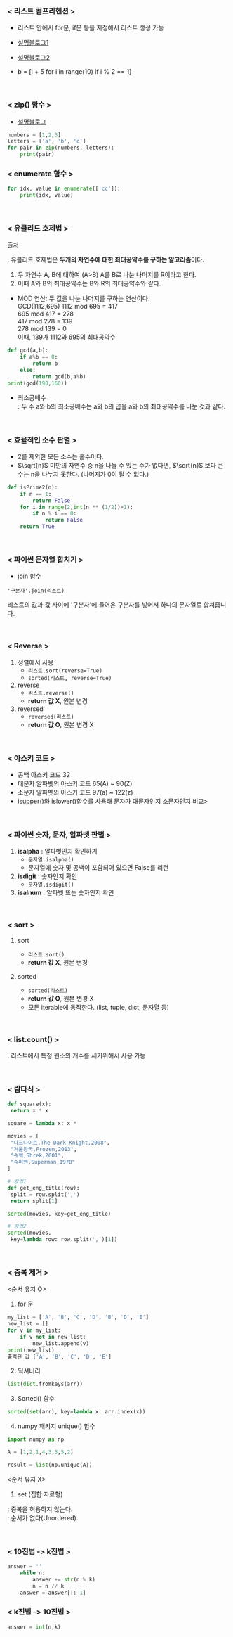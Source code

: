 ### < 리스트 컴프리헨션 >

- 리스트 안에서 for문, if문 등을 지정해서 리스트 생성 가능

- [설명블로그1](https://elvanov.com/1713)
- [설명블로그2](https://wikidocs.net/84393)

- b = [i + 5 for i in range(10) if i % 2 == 1]

<br>

### < zip() 함수 >

- [설명블로그](https://www.daleseo.com/python-zip/)

```python
numbers = [1,2,3]
letters = ['a', 'b', 'c']
for pair in zip(numbers, letters):
    print(pair)
```

### < enumerate 함수 >

```python
for idx, value in enumerate(['cc']):
    print(idx, value)
```

<br>

### < 유클리드 호제법 >

[출처](https://velog.io/@yerin4847/W1-%EC%9C%A0%ED%81%B4%EB%A6%AC%EB%93%9C-%ED%98%B8%EC%A0%9C%EB%B2%95)

: 유클리드 호제법은 **두개의 자연수에 대한 최대공약수를 구하는 알고리즘**이다.

1. 두 자연수 A, B에 대하여 (A>B) A를 B로 나눈 나머지를 R이라고 한다.
2. 이때 A와 B의 최대공약수는 B와 R의 최대공약수와 같다.

- MOD 연산: 두 값을 나눈 나머지를 구하는 연산이다.<br>
  GCD(1112,695)
  1112 mod 695 = 417<br>
  695 mod 417 = 278<br>
  417 mod 278 = 139<br>
  278 mod 139 = 0<br>
  이때, 139가 1112와 695의 최대공약수

```python
def gcd(a,b):
    if a%b == 0:
        return b
    else:
        return gcd(b,a%b)
print(gcd(190,160))
```

- 최소공배수<br>
  : 두 수 a와 b의 최소공배수는 a와 b의 곱을 a와 b의 최대공약수를 나눈 것과 같다.

<br>

### < 효율적인 소수 판별 >

- 2를 제외한 모든 소수는 홀수이다.
- $\sqrt{n}$ 미만의 자연수 중 n을 나눌 수 있는 수가 없다면, $\sqrt{n}$ 보다 큰 수는 n을 나누지 못한다. (나머지가 0이 될 수 없다.)

```python
def isPrime2(n):
    if n == 1:
        return False
    for i in range(2,int(n ** (1/2))+1):
        if n % i == 0:
            return False
    return True
```

<br>

### < 파이썬 문자열 합치기 >

- join 함수

`'구분자'.join(리스트)`

리스트의 값과 값 사이에 '구분자'에 들어온 구분자를 넣어서 하나의 문자열로 합쳐줍니다.

<br>

### < Reverse >

1. 정렬에서 사용
   - `리스트.sort(reverse=True)`
   - `sorted(리스트, reverse=True)`
2. reverse
   - `리스트.reverse()`
   - **return 값 X**, 원본 변경
3. reversed
   - `reversed(리스트)`
   - **return 값 O**, 원본 변경 X

<br>

### < 아스키 코드 >

- 공백 아스키 코드 32
- 대문자 알파벳의 아스키 코드 65(A) ~ 90(Z)
- 소문자 알파벳의 아스키 코드 97(a) ~ 122(z)
- isupper()와 islower()함수를 사용해 문자가 대문자인지 소문자인지 비교>

<br>

### < 파이썬 숫자, 문자, 알파벳 판별 >

1. **isalpha** : 알파벳인지 확인하기
   - `문자열.isalpha()`
   - 문자열에 숫자 및 공백이 포함되어 있으면 False를 리턴
2. **isdigit** : 숫자인지 확인
   - `문자열.isdigit()`
3. **isalnum** : 알파벳 또는 숫자인지 확인

<br>

### < sort >

1. sort

   - `리스트.sort()`
   - **return 값 X**, 원본 변경

2. sorted
   - `sorted(리스트)`
   - **return 값 O**, 원본 변경 X
   - 모든 iterable에 동작한다. (list, tuple, dict, 문자열 등)

<br>

### < list.count() >

: 리스트에서 특정 원소의 개수를 세기위해서 사용 가능

<br>

### < 람다식 >

```python
def square(x):
 return x * x

square = lambda x: x *
```

```python
movies = [
 "다크나이트,The Dark Knight,2008",
 "겨울왕국,Frozen,2013",
 "슈렉,Shrek,2001",
 "슈퍼맨,Superman,1978"
]

# 방법1
def get_eng_title(row):
 split = row.split(',')
 return split[1]

sorted(movies, key=get_eng_title)

# 방법2
sorted(movies,
 key=lambda row: row.split(',')[1])
```

<br>

### < 중복 제거 >

<순서 유지 O>

1. for 문

```python
my_list = ['A', 'B', 'C', 'D', 'B', 'D', 'E']
new_list = []
for v in my_list:
    if v not in new_list:
        new_list.append(v)
print(new_list)
출력된 값 ['A', 'B', 'C', 'D', 'E']
```

2. 딕셔너리

```python
list(dict.fromkeys(arr))
```

3. Sorted() 함수

```python
sorted(set(arr), key=lambda x: arr.index(x))
```

4. numpy 패키지 unique() 함수

```python
import numpy as np

A = [1,2,1,4,3,3,5,2]

result = list(np.unique(A))
```

<순서 유지 X>

1. set (집합 자료형)

: 중복을 허용하지 않는다.<br>
: 순서가 없다(Unordered).

<br>

### < 10진법 -> k진법 >

```python
answer = ''
    while n:
        answer += str(n % k)
        n = n // k
    answer = answer[::-1]
```

### < k진법 -> 10진법 >

```python
answer = int(n,k)
```
